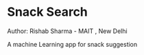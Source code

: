 # Snack Search
Author: Rishab Sharma - MAIT , New Delhi

A machine Learning app for snack suggestion
